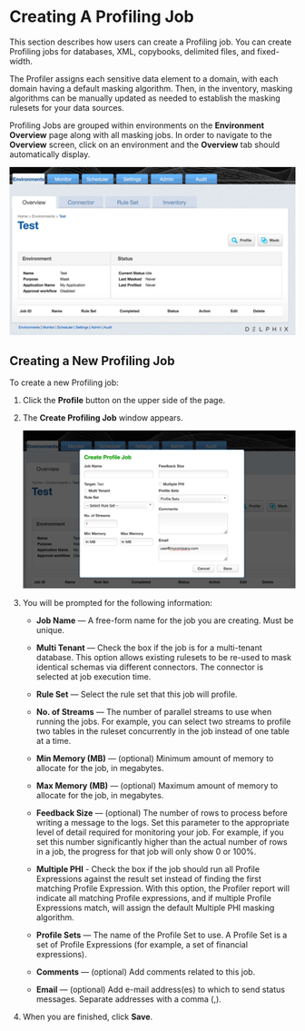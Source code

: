 # Creating A Profiling Job

This section describes how users can create a Profiling job. You can
create Profiling jobs for databases, XML, copybooks, delimited files, and fixed-width.

The Profiler assigns each sensitive data element to a domain, with each domain
having a default masking algorithm. Then, in the inventory, masking
algorithms can be manually updated as needed to establish the
masking rulesets for your data sources.

Profiling Jobs are grouped within environments on the **Environment Overview** page
along with all masking jobs. In order to navigate to the **Overview** screen, click
on an environment and the **Overview** tab should automatically display.

![](./media/JobOverview.png)

## Creating a New Profiling Job

To create a new Profiling job:

1.  Click the **Profile** button on the upper side of the page.

2.  The **Create Profiling Job** window appears.

    ![](./media/CreateProfileJob.png)

3.  You will be prompted for the following information:

       -  **Job Name** — A free-form name for the job you are creating.
        Must be unique.

       -  **Multi Tenant** — Check the box if the job is for a
        multi-tenant database. This option allows existing rulesets to
        be re-used to mask identical schemas via different connectors.
        The connector is selected at job execution time.

       -  **Rule Set** — Select the rule set that this job will profile.

       -  **No. of Streams** — The number of parallel streams to use
        when running the jobs. For example, you can select two streams
        to profile two tables in the ruleset concurrently in the job
        instead of one table at a time.

       -  **Min Memory (MB)** — (optional) Minimum amount of memory to
        allocate for the job, in megabytes.

       -  **Max Memory (MB)** — (optional) Maximum amount of memory to
        allocate for the job, in megabytes.

       -  **Feedback Size** — (optional) The number of rows to process
        before writing a message to the logs. Set this parameter to
        the appropriate level of detail required for monitoring your
        job. For example, if you set this number significantly higher
        than the actual number of rows in a job, the progress for that
        job will only show 0 or 100%.

       - **Multiple PHI** - Check the box if the job should run all Profile
         Expressions against the result set instead of finding the first
         matching Profile Expression. With this option, the Profiler report
         will indicate all matching Profile expressions, and if multiple Profile
         Expressions match, will assign the default Multiple PHI masking
         algorithm.

       - **Profile Sets** — The name of the Profile Set to use.
        A Profile Set is a set of Profile Expressions (for example, a set of
        financial expressions).

       - **Comments** — (optional) Add comments related to this job.

       - **Email** — (optional) Add e-mail address(es) to which to send
        status messages. Separate addresses with a comma (,).

5.  When you are finished, click **Save**.
